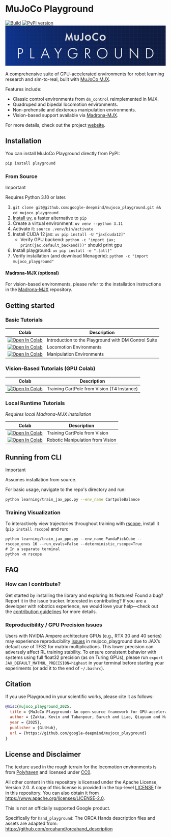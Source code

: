 # MuJoCo Playground

[![Build](https://img.shields.io/github/actions/workflow/status/google-deepmind/mujoco_playground/ci.yml?branch=main)](https://github.com/google-deepmind/mujoco_playground/actions)
[![PyPI version](https://img.shields.io/pypi/v/playground)](https://pypi.org/project/playground/)
![Banner for playground](https://github.com/google-deepmind/mujoco_playground/blob/main/assets/banner.png?raw=true)

A comprehensive suite of GPU-accelerated environments for robot learning research and sim-to-real, built with [MuJoCo MJX](https://github.com/google-deepmind/mujoco/tree/main/mjx).

Features include:

- Classic control environments from `dm_control` reimplemented in MJX.
- Quadruped and bipedal locomotion environments.
- Non-prehensile and dexterous manipulation environments.
- Vision-based support available via [Madrona-MJX](https://github.com/shacklettbp/madrona_mjx).

For more details, check out the project [website](https://playground.mujoco.org/).

## Installation

You can install MuJoCo Playground directly from PyPI:

```sh
pip install playground
```

### From Source

> [!IMPORTANT]
> Requires Python 3.10 or later.

1. `git clone git@github.com:google-deepmind/mujoco_playground.git && cd mujoco_playground`
2. [Install uv](https://docs.astral.sh/uv/getting-started/installation/), a faster alternative to `pip`
3. Create a virtual environment: `uv venv --python 3.11`
4. Activate it: `source .venv/bin/activate`
5. Install CUDA 12 jax: `uv pip install -U "jax[cuda12]"`
    * Verify GPU backend: `python -c "import jax; print(jax.default_backend())"` should print gpu
6. Install playground: `uv pip install -e ".[all]"`
7. Verify installation (and download Menagerie): `python -c "import mujoco_playground"`

#### Madrona-MJX (optional)

For vision-based environments, please refer to the installation instructions in the [Madrona-MJX](https://github.com/shacklettbp/madrona_mjx?tab=readme-ov-file#installation) repository.

## Getting started

### Basic Tutorials
| Colab | Description |
|-------|-------------|
| [![Open In Colab](https://colab.research.google.com/assets/colab-badge.svg)](https://colab.research.google.com/github/google-deepmind/mujoco_playground/blob/main/learning/notebooks/dm_control_suite.ipynb) | Introduction to the Playground with DM Control Suite |
| [![Open In Colab](https://colab.research.google.com/assets/colab-badge.svg)](https://colab.research.google.com/github/google-deepmind/mujoco_playground/blob/main/learning/notebooks/locomotion.ipynb) | Locomotion Environments |
| [![Open In Colab](https://colab.research.google.com/assets/colab-badge.svg)](https://colab.research.google.com/github/google-deepmind/mujoco_playground/blob/main/learning/notebooks/manipulation.ipynb) | Manipulation Environments |

### Vision-Based Tutorials (GPU Colab)
| Colab | Description |
|-------|-------------|
| [![Open In Colab](https://colab.research.google.com/assets/colab-badge.svg)](https://colab.research.google.com/github/google-deepmind/mujoco_playground/blob/main/learning/notebooks/training_vision_1_t4.ipynb) | Training CartPole from Vision (T4 Instance) |

### Local Runtime Tutorials
*Requires local Madrona-MJX installation*

| Colab | Description |
|-------|-------------|
| [![Open In Colab](https://colab.research.google.com/assets/colab-badge.svg)](https://colab.research.google.com/github/google-deepmind/mujoco_playground/blob/main/learning/notebooks/training_vision_1.ipynb) | Training CartPole from Vision |
| [![Open In Colab](https://colab.research.google.com/assets/colab-badge.svg)](https://colab.research.google.com/github/google-deepmind/mujoco_playground/blob/main/learning/notebooks/training_vision_2.ipynb) | Robotic Manipulation from Vision |

## Running from CLI
> [!IMPORTANT]
> Assumes installation from source.

For basic usage, navigate to the repo's directory and run:
```bash
python learning/train_jax_ppo.py --env_name CartpoleBalance
```

### Training Visualization

To interactively view trajectories throughout training with [rscope](https://github.com/Andrew-Luo1/rscope/tree/main), install it (`pip install rscope`) and run:

```
python learning/train_jax_ppo.py --env_name PandaPickCube --rscope_envs 16 --run_evals=False --deterministic_rscope=True
# In a separate terminal
python -m rscope
```

## FAQ

### How can I contribute?

Get started by installing the library and exploring its features! Found a bug? Report it in the issue tracker. Interested in contributing? If you are a developer with robotics experience, we would love your help—check out the [contribution guidelines](CONTRIBUTING.md) for more details.

### Reproducibility / GPU Precision Issues
Users with NVIDIA Ampere architecture GPUs (e.g., RTX 30 and 40 series) may experience reproducibility [issues](https://github.com/google-deepmind/mujoco_playground/issues/86) in mujoco_playground due to JAX’s default use of TF32 for matrix multiplications. This lower precision can adversely affect RL training stability. To ensure consistent behavior with systems using full float32 precision (as on Turing GPUs), please run `export JAX_DEFAULT_MATMUL_PRECISION=highest` in your terminal before starting your experiments (or add it to the end of `~/.bashrc`).

## Citation

If you use Playground in your scientific works, please cite it as follows:

```bibtex
@misc{mujoco_playground_2025,
  title = {MuJoCo Playground: An open-source framework for GPU-accelerated robot learning and sim-to-real transfer.},
  author = {Zakka, Kevin and Tabanpour, Baruch and Liao, Qiayuan and Haiderbhai, Mustafa and Holt, Samuel and Luo, Jing Yuan and Allshire, Arthur and Frey, Erik and Sreenath, Koushil and Kahrs, Lueder A. and Sferrazza, Carlo and Tassa, Yuval and Abbeel, Pieter},
  year = {2025},
  publisher = {GitHub},
  url = {https://github.com/google-deepmind/mujoco_playground}
}
```

## License and Disclaimer

The texture used in the rough terrain for the locomotion environments is from [Polyhaven](https://polyhaven.com/a/rock_face) and licensed under [CC0](https://creativecommons.org/public-domain/cc0/).

All other content in this repository is licensed under the Apache License, Version 2.0. A copy of this license is provided in the top-level [LICENSE](LICENSE) file in this repository. You can also obtain it from https://www.apache.org/licenses/LICENSE-2.0.

This is not an officially supported Google product.

Specifically for `hand_playground`: The ORCA Hands description files and assets are adapted from: https://github.com/orcahand/orcahand_description
